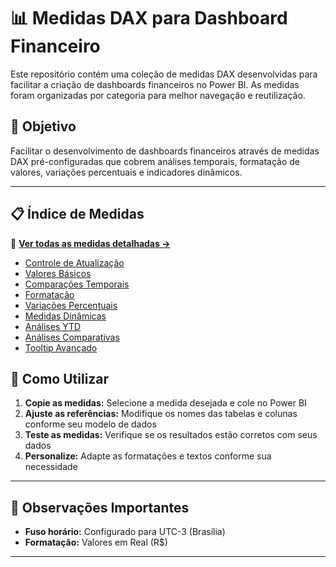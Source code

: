 # 📊 Medidas DAX para Dashboard Financeiro

Este repositório contém uma coleção de medidas DAX desenvolvidas para facilitar a criação de dashboards financeiros no Power BI. As medidas foram organizadas por categoria para melhor navegação e reutilização.

## 🎯 Objetivo

Facilitar o desenvolvimento de dashboards financeiros através de medidas DAX pré-configuradas que cobrem análises temporais, formatação de valores, variações percentuais e indicadores dinâmicos.

---

## 📋 Índice de Medidas

📄 **[Ver todas as medidas detalhadas →](Medidas%20Financeira.md)**

- [Controle de Atualização](#controle-de-atualização)
- [Valores Básicos](#valores-básicos)
- [Comparações Temporais](#comparações-temporais)
- [Formatação](#formatação)
- [Variações Percentuais](#variações-percentuais)
- [Medidas Dinâmicas](#medidas-dinâmicas)
- [Análises YTD](#análises-ytd)
- [Análises Comparativas](#análises-comparativas)
- [Tooltip Avançado](#tooltip-avançado)


## 🚀 Como Utilizar

1. **Copie as medidas:** Selecione a medida desejada e cole no Power BI
2. **Ajuste as referências:** Modifique os nomes das tabelas e colunas conforme seu modelo de dados
3. **Teste as medidas:** Verifique se os resultados estão corretos com seus dados
4. **Personalize:** Adapte as formatações e textos conforme sua necessidade

---

## 📝 Observações Importantes

- **Fuso horário:** Configurado para UTC-3 (Brasília)
- **Formatação:** Valores em Real (R$)

---
